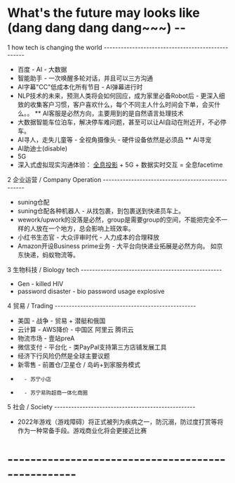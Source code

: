 # What's the future may looks like (dang dang dang dang~~~) --

1 how tech is changing the world --------------------------------------------------
* 百度 - AI - 大数据
* 智能助手 - 一次唤醒多轮对话，并且可以三方沟通
* AI字幕"CC"低成本化所有节目 - AI弹幕进行时
* NLP技术的未来，预测人类将会如何回应，成为家里必备Robot后 - 更深入细致的收集客户习惯，客户喜欢什么，每个不同主人什么时间会下单，会买什么。。
** AI客服是必然方向，主要用到的是自然语言处理技术
* 大数据智能车位泊车，解决停车难问题，甚至可以让AI自动在附近开，不必停车。
* AI寻人，走失儿童等 - 全视角摄像头 - 硬件设备依然是必须品
** AI寻宠
* AI助迪士(disable)
* 5G
* 深入式虚拟现实沟通体验： [全息投影](https://s.taobao.com/search?q=360%E5%BA%A6%E5%B9%BB%E5%BD%B1%E6%88%90%E5%83%8F+%E5%AE%9E%E6%97%B6%E9%80%9A%E8%AE%AF&imgfile=&js=1&stats_click=search_radio_all%3A1&initiative_id=staobaoz_20190708&ie=utf8) + 5G + 数据实时交互 = 全息facetime




2 企业运营 / Company Operation --------------------------------------------------
* suning仓配
* suning仓配各种机器人 - 从找包裹，到包裹送到快递员车上。
* wework/upwork的没落是必然，group是需要group的空间，不能把完全不一样的人放在一个地方，总会影响上班效率。
* 小红书生态官 - 大众评审时代 - 人力成本的合理释放
* Amazon开设Business prime业务 - 大平台向快递业拓展是必然方向。 如京东快递，蚂蚁物流等。


3 生物科技 / Biology tech  --------------------------------------------------
* Gen - killed HIV
* password disaster - bio password usage explosive



4 贸易 / Trading  --------------------------------------------------
* 美国 - 战争 - 贸易 + 潜艇和俄国
* 云计算 - AWS降价 - 中国区 阿里云 腾讯云
* 物流市场 - 壹站preA
* 微信支付 - 平台化 - 类PayPal支持第三方店铺发展工具
* 经济下行风险仍然是全球主要议题
* 新零售 - 前置仓/卫星仓 / 岛屿+到家服务模式
*       - 苏宁小店  
*       - 苏宁易购超商一体化商圈

5 社会 / Society --------------------------------------------------
* 2022年游戏（游戏障碍）将正式被列为疾病之一，防沉溺，防过度打赏等将作为一种常备手段。游戏商业化将会更接近比赛


# --------------------------------------------------


#
#
#
#
#
#



